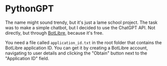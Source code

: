 # PythonGPT

The name might sound trendy, but it's just a lame school project.
The task was to make a simple chatbot, but I decided to use the ChatGPT API. Not directly, but through [BotLibre](https://www.botlibre.com), because it's free.

You need a file called `application_id.txt` in the root folder that contains the BotLibre application ID.
You can get it by creating a BotLibre account, navigating to user details and clicking the "Obtain" button next to the "Application ID" field.